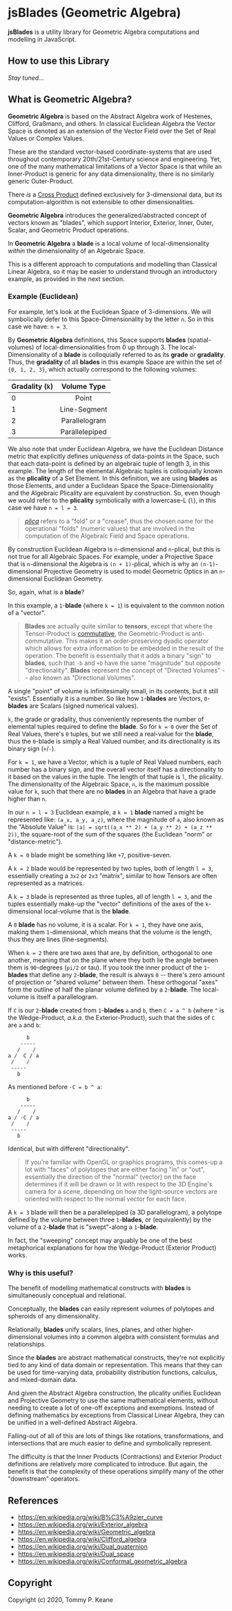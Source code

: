 # jsBlades (Geometric Algebra)

__jsBlades__ is a utility library for Geometric Algebra computations and modelling in JavaScript.

## How to use this Library

_Stay tuned..._

## What is Geometric Algebra?

__Geometric Algebra__ is based on the Abstract Algebra work of Hestenes, Clifford, Graßmann, and others. In classical Euclidean Algebra the Vector Space is denoted as an extension of the Vector Field over the Set of Real Values or Complex Values.

These are the standard vector-based coordinate-systems that are used throughout contemporary 20th/21st-Century science and engineering. Yet, one of the many mathematical limitations of a Vector Space is that while an Inner-Product is generic for any data dimensionality, there is no similarly generic Outer-Product.

There _is_ a [Cross Product](https://en.wikipedia.org/wiki/Cross_product) defined exclusively for 3-dimensional data, but its computation-algorithm is not extensible to other dimensionalities.

__Geometric Algebra__ introduces the generalized/abstracted concept of vectors known as "blades", which support Interior, Exterior, Inner, Outer, Scalar, and Geometric Product operations.

In __Geometric Algebra__ a __blade__ is a local volume of local-dimensionality _within_ the dimensionality of an Algebraic Space.

This is a different approach to computations and modelling than Classical Linear Algebra, so it may be easier to understand through an introductory example, as provided in the next section.

### Example (Euclidean)

For example, let's look at the Euclidean Space of 3-dimensions. We will symbolically defer to this Space-Dimensionality by the letter `n`. So in this case we have: `n = 3`.

By __Geometric Algebra__ definitions, this Space supports __blades__ (spatial-volumes) of local-dimensionalities from 0 up through 3. The local-Dimensionality of a __blade__ is colloquially referred to as its __grade__ or __gradality__. Thus, the __gradality__ of all __blades__ in this example Space are within the set of `{0, 1, 2, 3}`, which actually correspond to the following volumes:

| Gradality (`k`) | Volume Type    |
| --------------- |:--------------:|
| 0               | Point          |
| 1               | Line-Segment   |
| 2               | Parallelogram  |
| 3               | Parallelepiped |

We also note that under Euclidean Algebra, we have the Euclidean Distance metric that explicitly defines _uniqueness_ of data-points in the Space, such that each data-point is defined by an algebraic tuple of length 3, in this example. The length of the elemental Algebraic tuples is colloquially known as the __plicality__ of a Set Element. In this definition, we are using __blades__ as those Elements, and under a Euclidean Space the Space-Dimensionality and the Algebraic Plicality are equivalent by construction. So, even though we would refer to the __plicality__ symbolically with a lowercase-L (`l`), in this case we have `n = l = 3`.

> [_plica_](https://en.wiktionary.org/wiki/plica) refers to a "fold" or a "crease", thus the chosen name for the operational "folds" (numeric values) that are involved in the computation of the Algebraic Field and Space operations.

By construction Euclidean Algebra is `n`-dimensional and `n`-plical, but this is not true for all Algebraic Spaces. For example, under a Projective Space that is `n`-dimensional the Algebra is `(n + 1)`-plical, which is why an `(n-1)`-dimensional Projective Geometry is used to model Geometric Optics in an `n`-dimensional Euclidean Geometry.

So, again, what is a __blade__?

In this example, a `1`-__blade__ (where `k = 1`) is equivalent to the common notion of a "vector".

> __Blades__ are actually quite similar to __tensors__, except that where the Tensor-Product is [commutative](https://en.wikipedia.org/wiki/Commutative_property), the Geometric-Product is anti-commutative. This makes it an order-preserving dyadic operator which allows for extra information to be embedded in the result of the operation. The benefit is essentially that it adds a binary "sign" to __blades__, such that `-b` and `+b` have the same "magnitude" but opposite "directionality". __Blades__ represent the concept of "Directed Volumes" -- also known as "Directional Volumes".

A single "point" of volume is infinitesimally small, in its contents, but it still "exists". Essentially it is a number. So like how `1`-__blades__ are Vectors, `0`-__blades__ are Scalars (signed numerical values).

`k`, the grade or gradality, thus conveniently represents the number of elemental tuples required to define the __blade__. So for `k = 0` over the Set of Real Values, there's `0` tuples, but we still need a real-value for the __blade__, thus the `0`-blade is simply a Real Valued number, and its directionality is its binary sign (`+`/`-`).

For `k = 1`, we have a Vector, which is a tuple of Real Valued numbers, each number has a binary sign, and the overall vector itself has a directionality to it based on the values in the tuple. The length of that tuple is `l`, the plicality. The dimensionality of the Algebraic Space, `n`, is the maximum possible value for `k`, such that there are no __blades__ in an Algebra that have a grade higher than `n`.

In our `n = l = 3` Euclidean example, a `k = 1` __blade__ named `a` might be represented like: `(a_x, a_y, a_z)`, where the magnitude of `a`, also known as the "Absolute Value" is: `|a| = sqrt((a_x ** 2) + (a_y ** 2) + (a_z ** 2))`, the square-root of the sum of the squares (the Euclidean "norm" or "distance-metric").

A `k = 0` blade might be something like `+7`, positive-seven.

A `k = 2` blade would be represented by two tuples, both of length `l = 3`, essentially creating a `3x2` or `2x3` "matrix", similar to how Tensors are often represented as a matrices.

A `k = 3` blade is represented as three tuples, all of length `l = 3`, and the tuples essentially make-up the "vector" definitions of the axes of the `k`-dimensional local-volume that is the __blade__.

A `0` __blade__ has no volume, it is a scalar. For `k = 1`, they have one axis, making them `1`-dimensional, which means that the volume _is_ the length, thus they are lines (line-segments).

When `k = 2` there are two axes that are, by definition, orthogonal to one another, meaning that on the plane where they both lie the angle between them is `90`-degrees (`pi/2` or tau). If you took the inner product of the `1`-__blades__ that define any `2`-__blade__, the result is always `0` -- there's zero amount of projection or "shared volume" between them. These orthogonal "axes" form the outline of half the planar volume defined by a `2`-__blade__. The local-volume is itself a parallelogram.

If `C` is our `2`-__blade__ created from `1`-__blades__ `a` and `b`, then `C = a ^ b` (where `^` is the Wedge-Product, _a.k.a._ the Exterior-Product), such that the sides of `C` are `a` and `b`:

```
      b
    -----
   /    /
a /  C / a
 /    /
 -----
   b
```

As mentioned before `-C = b ^ a`:

```
      b
    -----
   /    /
a / -C / a
 /    /
 -----
   b
```

Identical, but with different "directionality".

> If you're familiar with OpenGL or graphics programs, this comes-up a lot with "faces" of polytopes that are either facing "in" or "out", essentially the direction of the "normal" (vector) on the face determines if it will be drawn or lit with respect to the 3D Engine's camera for a scene, depending on how the light-source vectors are oriented with respect to the normal vector for each face.

A `k = 3` blade will then be a parallelepiped (a 3D parallelogram), a polytope defined by the volume between three `1`-__blades__, or (equivalently) by the volume of a `2`-__blade__ that is "swept"-along a `1`-__blade__.

In fact, the "sweeping" concept may arguably be one of the best metaphorical explanations for how the Wedge-Product (Exterior Product) works.

### Why is this useful?

The benefit of modelling mathematical constructs with __blades__ is simultaneously conceptual and relational.

Conceptually, the __blades__ can easily represent volumes of polytopes and spheroids of any dimensionality.

Relationally, __blades__ unify scalars, lines, planes, and other higher-dimensional volumes into a common algebra with consistent formulas and relationships.

Since the __blades__ are abstract mathematical constructs, they're not explicitly tied to any kind of data domain or representation. This means that they can be used for time-varying data, probability distribution functions, calculus, and mixed-domain data.

And given the Abstract Algebra construction, the plicality unifies Euclidean and Projective Geometry to use the same mathematical elements, without needing to create a lot of one-off exceptions and exemptions. Instead of defining mathematics by exceptions from Classical Linear Algebra, they can be unified in a well-defined Abstract Algebra.

Falling-out of all of this are lots of things like rotations, transformations, and intersections that are much easier to define and symbolically represent.

The difficulty is that the Inner Products (Contractions) and Exterior Product definitions are relatively more complicated to introduce. But again, the benefit is that the complexity of these operations simplify many of the other "downstream" operators.

## References

- https://en.wikipedia.org/wiki/B%C3%A9zier_curve
- https://en.wikipedia.org/wiki/Exterior_algebra
- https://en.wikipedia.org/wiki/Geometric_algebra
- https://en.wikipedia.org/wiki/Clifford_algebra
- https://en.wikipedia.org/wiki/Dual_quaternion
- https://en.wikipedia.org/wiki/Dual_space
- https://en.wikipedia.org/wiki/Conformal_geometric_algebra

## Copyright

Copyright (c) 2020, Tommy P. Keane
